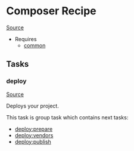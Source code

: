 <!-- DO NOT EDIT THIS FILE! -->
<!-- Instead edit recipe/composer.php -->
<!-- Then run bin/docgen -->

# Composer Recipe

[Source](/recipe/composer.php)

* Requires
  * [common](/docs/recipe/common.md)


## Tasks

### deploy
[Source](https://github.com/deployphp/deployer/blob/master/recipe/composer.php#L9)

Deploys your project.




This task is group task which contains next tasks:
* [deploy:prepare](/docs/recipe/common.md#deployprepare)
* [deploy:vendors](/docs/recipe/deploy/vendors.md#deployvendors)
* [deploy:publish](/docs/recipe/common.md#deploypublish)


